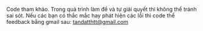 Code tham khảo. 
Trong quá trình làm đề và tự giải quyết thì không thể tránh sai sót. Nếu các bạn có thắc mắc hay phát hiện các lỗi thì code thể feedback bằng gmail sau: tandatthtt@gmail.com
